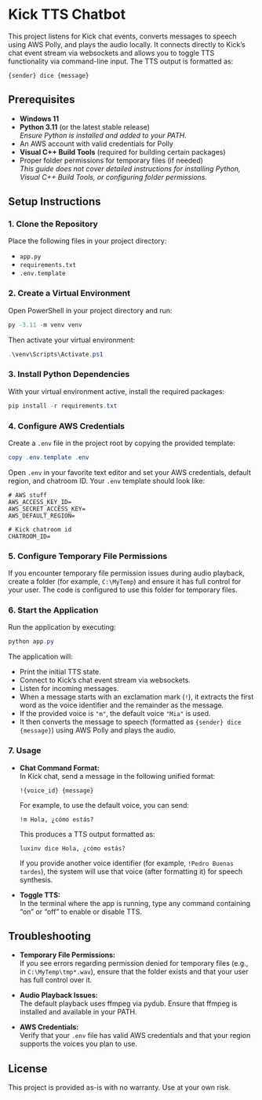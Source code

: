 
# Kick TTS Chatbot

This project listens for Kick chat events, converts messages to speech using AWS Polly, and plays the audio locally. It connects directly to Kick’s chat event stream via websockets and allows you to toggle TTS functionality via command-line input. The TTS output is formatted as:

```
{sender} dice {message}
```

## Prerequisites

- **Windows 11**
- **Python 3.11** (or the latest stable release)  
  *Ensure Python is installed and added to your PATH.*
- An AWS account with valid credentials for Polly
- **Visual C++ Build Tools** (required for building certain packages)
- Proper folder permissions for temporary files (if needed)  
  *This guide does not cover detailed instructions for installing Python, Visual C++ Build Tools, or configuring folder permissions.*

## Setup Instructions

### 1. Clone the Repository

Place the following files in your project directory:
- `app.py`
- `requirements.txt`
- `.env.template`

### 2. Create a Virtual Environment

Open PowerShell in your project directory and run:

```powershell
py -3.11 -m venv venv
```

Then activate your virtual environment:

```powershell
.\venv\Scripts\Activate.ps1
```

### 3. Install Python Dependencies

With your virtual environment active, install the required packages:

```powershell
pip install -r requirements.txt
```

### 4. Configure AWS Credentials

Create a `.env` file in the project root by copying the provided template:

```powershell
copy .env.template .env
```

Open `.env` in your favorite text editor and set your AWS credentials, default region, and chatroom ID. Your `.env` template should look like:

```
# AWS stuff
AWS_ACCESS_KEY_ID=
AWS_SECRET_ACCESS_KEY=
AWS_DEFAULT_REGION=

# Kick chatroom id
CHATROOM_ID=
```

### 5. Configure Temporary File Permissions

If you encounter temporary file permission issues during audio playback, create a folder (for example, `C:\MyTemp`) and ensure it has full control for your user. The code is configured to use this folder for temporary files.

### 6. Start the Application

Run the application by executing:

```powershell
python app.py
```

The application will:
- Print the initial TTS state.
- Connect to Kick’s chat event stream via websockets.
- Listen for incoming messages.
- When a message starts with an exclamation mark (`!`), it extracts the first word as the voice identifier and the remainder as the message.
- If the provided voice is `"m"`, the default voice `"Mia"` is used.
- It then converts the message to speech (formatted as `{sender} dice {message}`) using AWS Polly and plays the audio.

### 7. Usage

- **Chat Command Format:**  
  In Kick chat, send a message in the following unified format:
  ```
  !{voice_id} {message}
  ```
  For example, to use the default voice, you can send:
  ```
  !m Hola, ¿cómo estás?
  ```
  This produces a TTS output formatted as:
  ```
  luxinv dice Hola, ¿cómo estás?
  ```
  If you provide another voice identifier (for example, `!Pedro Buenas tardes`), the system will use that voice (after formatting it) for speech synthesis.

- **Toggle TTS:**  
  In the terminal where the app is running, type any command containing “on” or “off” to enable or disable TTS.

## Troubleshooting

- **Temporary File Permissions:**  
  If you see errors regarding permission denied for temporary files (e.g., in `C:\MyTemp\tmp*.wav`), ensure that the folder exists and that your user has full control over it.

- **Audio Playback Issues:**  
  The default playback uses ffmpeg via pydub. Ensure that ffmpeg is installed and available in your PATH.

- **AWS Credentials:**  
  Verify that your `.env` file has valid AWS credentials and that your region supports the voices you plan to use.

## License

This project is provided as-is with no warranty. Use at your own risk.

